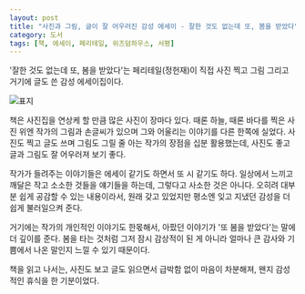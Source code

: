```yaml
---
layout: post
title: "사진과 그림, 글이 잘 어우러진 감성 에세이 - 잘한 것도 없는데 또, 봄을 받았다"
category: 도서
tags: [책, 에세이, 페리테일, 위즈덤하우스, 서평]
---
```


'잘한 것도 없는데 또, 봄을 받았다'는 페리테일(정헌재)이 직접 사진 찍고 그림 그리고 거기에 글도 쓴 감성 에세이집이다.

![표지](https://lh3.googleusercontent.com/-34Gp6zFNuI4/WVZHk9kf3fI/AAAAAAAAVEE/xtuya9pGEsMkzvIw7K7_myu0T2-p0QdqACE0YBhgL/s360/had-spring-again-book.jpg "사진과 그림, 글이 잘 어우러져 있다.")

책은 사진집을 연상케 할 만큼 많은 사진이 장마다 있다.
때론 하늘, 때론 바다를 찍은 사진 위엔
작가의 그림과 손글씨가 있으며
그와 어울리는 이야기를 다른 한쪽에 실었다.
사진도 찍고 글도 쓰며 그림도 그릴 줄 아는 작가의 장점을 십분 활용했는데,
사진도 좋고 글과 그림도 잘 어우러져 보기 좋다.

작가가 들려주는 이야기들은 에세이 같기도 하면서 또 시 같기도 하다.
일상에서 느끼고 깨달은 작고 소소한 것들을 얘기들을 하는데,
그렇다고 사소한 것은 아니다.
오히려 대부분 쉽게 공감할 수 있는 내용이라서,
원래 갖고 있었지만 평소엔 잊고 지냈던 감성을 더 쉽게 불러일으켜 준다.

거기에는 작가의 개인적인 이야기도 한몫해서,
아팠던 이야기가 '또 봄을 받았다'는 말에 더 깊이를 준다.
봄을 타는 것처럼 그저 잠시 감상적이 된 게 아니라
얼마나 큰 감사와 기쁨에서 나온 말인지 느낄 수 있기 때문이다.

책을 읽고 나서는,
사진도 보고 글도 읽으면서
급박함 없이 마음이 차분해져,
왠지 감성적인 휴식을 한 기분이었다.
